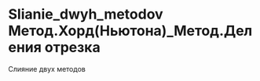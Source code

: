 Slianie_dwyh_metodov
Метод.Хорд(Ньютона)_Метод.Деления отрезка
====================

Слияние двух методов
